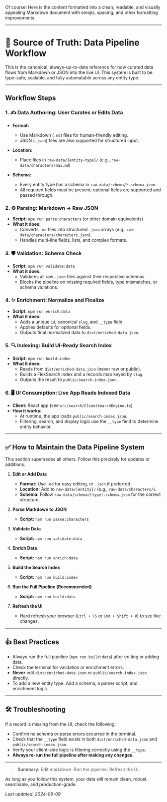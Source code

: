 Of course! Here is the content formatted into a clean, readable, and visually appealing Markdown document with emojis, spacing, and other formatting improvements.

***

# 📘 Source of Truth: Data Pipeline Workflow

This is the canonical, always-up-to-date reference for how curated data flows from Markdown or JSON into the live UI. This system is built to be type-safe, scalable, and fully automatable across any entity type.

---

##  Workflow Steps

### 1. ✍️ Data Authoring: User Curates or Edits Data

*   **Format:**
    *   Use Markdown (`.md`) files for human-friendly editing.
    *   JSON (`.json`) files are also supported for structured input.

*   **Location:**
    *   Place files in `raw-data/[entity-type]/` (e.g., `raw-data/characters/mai.md`)

*   **Schema:**
    *   Every entity type has a schema in `raw-data/schema/*.schema.json`.
    *   All required fields must be present; optional fields are supported and passed through.

### 2. ⚙️ Parsing: Markdown → Raw JSON

*   **Script:** `npm run parse:characters` (or other domain equivalents)
*   **What it does:**
    *   Converts `.md` files into structured `.json` arrays (e.g., `raw-data/characters/characters.json`).
    *   Handles multi-line fields, lists, and complex formats.

### 3. 🛡️ Validation: Schema Check

*   **Script:** `npm run validate:data`
*   **What it does:**
    *   Validates all raw `.json` files against their respective schemas.
    *   Blocks the pipeline on missing required fields, type mismatches, or schema violations.

### 4. ✨ Enrichment: Normalize and Finalize

*   **Script:** `npm run enrich:data`
*   **What it does:**
    *   Adds a unique `id`, canonical `slug`, and `__type` field.
    *   Applies defaults for optional fields.
    *   Outputs final normalized data to `dist/enriched-data.json`.

### 5. 🔍 Indexing: Build UI-Ready Search Index

*   **Script:** `npm run build:index`
*   **What it does:**
    *   Reads from `dist/enriched-data.json` (never raw or public).
    *   Builds a FlexSearch index and a records map keyed by `slug`.
    *   Outputs the result to `public/search-index.json`.

### 6. 🖥️ UI Consumption: Live App Reads Indexed Data

*   **Client:** React app (see `src/search/ClientSearchEngine.ts`)
*   **How it works:**
    *   At runtime, the app loads `public/search-index.json`.
    *   Filtering, search, and display logic use the `__type` field to determine entity behavior.

---

## ✅ How to Maintain the Data Pipeline System

This section supersedes all others. Follow this precisely for updates or additions.

1.  **Edit or Add Data**
    *   **Format:** Use `.md` for easy editing, or `.json` if preferred.
    *   **Location:** Add to `raw-data/[entity]/` (e.g., `raw-data/characters/`).
    *   **Schema:** Follow `raw-data/schema/[type].schema.json` for the correct structure.

2.  **Parse Markdown to JSON**
    *   **Script:** `npm run parse:characters`

3.  **Validate Data**
    *   **Script:** `npm run validate:data`

4.  **Enrich Data**
    *   **Script:** `npm run enrich:data`

5.  **Build the Search Index**
    *   **Script:** `npm run build:index`

6.  **Run the Full Pipeline (Recommended)**
    *   **Script:** `npm run build:data`

7.  **Refresh the UI**
    *   Hard refresh your browser (`Ctrl + F5` or `Cmd + Shift + R`) to see live changes.

---

## 👍 Best Practices

*   Always run the full pipeline (`npm run build:data`) after editing or adding data.
*   Check the terminal for validation or enrichment errors.
*   **Never** edit `dist/enriched-data.json` or `public/search-index.json` directly.
*   To add a new entity type: Add a schema, a parser script, and enrichment logic.

---

## 🛠️ Troubleshooting

If a record is missing from the UI, check the following:

*   Confirm no schema or parse errors occurred in the terminal.
*   Check that the `__type` field exists in both `dist/enriched-data.json` and `public/search-index.json`.
*   Verify your client-side logic is filtering correctly using the `__type`.
*   **Always re-run the full pipeline after making any changes.**

---

> **Summary:** Edit markdown. Run the pipeline. Refresh the UI.

As long as you follow this system, your data will remain clean, robust, searchable, and production-grade.

*Last updated: 2024-06-09*